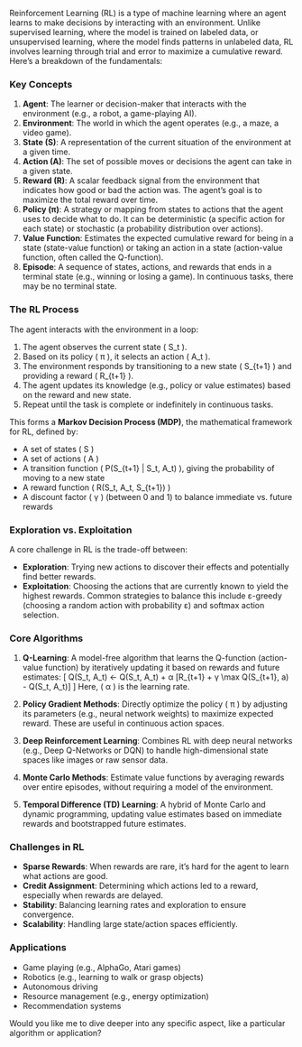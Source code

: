
Reinforcement Learning (RL) is a type of machine learning where an agent learns to make decisions by interacting with an environment. Unlike supervised learning, where the model is trained on labeled data, or unsupervised learning, where the model finds patterns in unlabeled data, RL involves learning through trial and error to maximize a cumulative reward. Here’s a breakdown of the fundamentals:

### Key Concepts
1. **Agent**: The learner or decision-maker that interacts with the environment (e.g., a robot, a game-playing AI).
2. **Environment**: The world in which the agent operates (e.g., a maze, a video game).
3. **State (S)**: A representation of the current situation of the environment at a given time.
4. **Action (A)**: The set of possible moves or decisions the agent can take in a given state.
5. **Reward (R)**: A scalar feedback signal from the environment that indicates how good or bad the action was. The agent’s goal is to maximize the total reward over time.
6. **Policy (π)**: A strategy or mapping from states to actions that the agent uses to decide what to do. It can be deterministic (a specific action for each state) or stochastic (a probability distribution over actions).
7. **Value Function**: Estimates the expected cumulative reward for being in a state (state-value function) or taking an action in a state (action-value function, often called the Q-function).
8. **Episode**: A sequence of states, actions, and rewards that ends in a terminal state (e.g., winning or losing a game). In continuous tasks, there may be no terminal state.

### The RL Process
The agent interacts with the environment in a loop:
1. The agent observes the current state \( S_t \).
2. Based on its policy \( π \), it selects an action \( A_t \).
3. The environment responds by transitioning to a new state \( S_{t+1} \) and providing a reward \( R_{t+1} \).
4. The agent updates its knowledge (e.g., policy or value estimates) based on the reward and new state.
5. Repeat until the task is complete or indefinitely in continuous tasks.

This forms a **Markov Decision Process (MDP)**, the mathematical framework for RL, defined by:
- A set of states \( S \)
- A set of actions \( A \)
- A transition function \( P(S_{t+1} | S_t, A_t) \), giving the probability of moving to a new state
- A reward function \( R(S_t, A_t, S_{t+1}) \)
- A discount factor \( γ \) (between 0 and 1) to balance immediate vs. future rewards

### Exploration vs. Exploitation
A core challenge in RL is the trade-off between:
- **Exploration**: Trying new actions to discover their effects and potentially find better rewards.
- **Exploitation**: Choosing the actions that are currently known to yield the highest rewards.
Common strategies to balance this include ε-greedy (choosing a random action with probability ε) and softmax action selection.

### Core Algorithms
1. **Q-Learning**: A model-free algorithm that learns the Q-function (action-value function) by iteratively updating it based on rewards and future estimates:
   \[
   Q(S_t, A_t) ← Q(S_t, A_t) + α [R_{t+1} + γ \max Q(S_{t+1}, a) - Q(S_t, A_t)]
   \]
   Here, \( α \) is the learning rate.

2. **Policy Gradient Methods**: Directly optimize the policy \( π \) by adjusting its parameters (e.g., neural network weights) to maximize expected reward. These are useful in continuous action spaces.

3. **Deep Reinforcement Learning**: Combines RL with deep neural networks (e.g., Deep Q-Networks or DQN) to handle high-dimensional state spaces like images or raw sensor data.

4. **Monte Carlo Methods**: Estimate value functions by averaging rewards over entire episodes, without requiring a model of the environment.

5. **Temporal Difference (TD) Learning**: A hybrid of Monte Carlo and dynamic programming, updating value estimates based on immediate rewards and bootstrapped future estimates.

### Challenges in RL
- **Sparse Rewards**: When rewards are rare, it’s hard for the agent to learn what actions are good.
- **Credit Assignment**: Determining which actions led to a reward, especially when rewards are delayed.
- **Stability**: Balancing learning rates and exploration to ensure convergence.
- **Scalability**: Handling large state/action spaces efficiently.

### Applications
- Game playing (e.g., AlphaGo, Atari games)
- Robotics (e.g., learning to walk or grasp objects)
- Autonomous driving
- Resource management (e.g., energy optimization)
- Recommendation systems

Would you like me to dive deeper into any specific aspect, like a particular algorithm or application?
